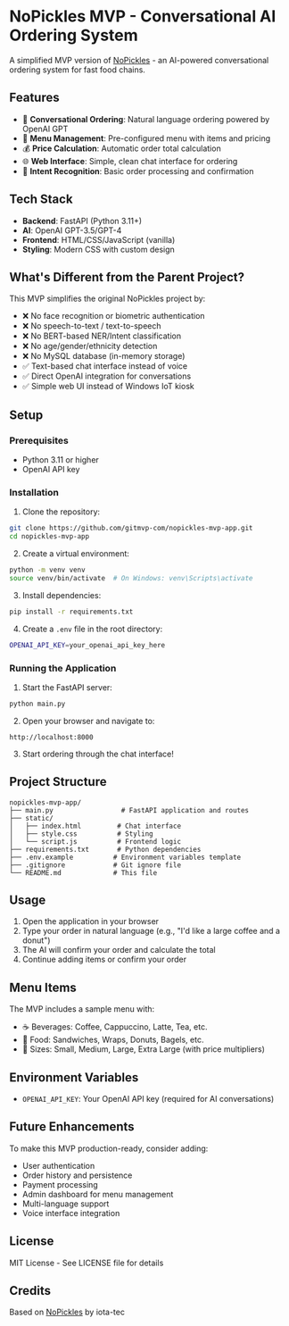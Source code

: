 # NoPickles MVP - Conversational AI Ordering System

A simplified MVP version of [NoPickles](https://github.com/iota-tec/nopickles) - an AI-powered conversational ordering system for fast food chains.

## Features

- 💬 **Conversational Ordering**: Natural language ordering powered by OpenAI GPT
- 🍔 **Menu Management**: Pre-configured menu with items and pricing
- 💰 **Price Calculation**: Automatic order total calculation
- 🌐 **Web Interface**: Simple, clean chat interface for ordering
- 🤖 **Intent Recognition**: Basic order processing and confirmation

## Tech Stack

- **Backend**: FastAPI (Python 3.11+)
- **AI**: OpenAI GPT-3.5/GPT-4
- **Frontend**: HTML/CSS/JavaScript (vanilla)
- **Styling**: Modern CSS with custom design

## What's Different from the Parent Project?

This MVP simplifies the original NoPickles project by:
- ❌ No face recognition or biometric authentication
- ❌ No speech-to-text / text-to-speech
- ❌ No BERT-based NER/Intent classification
- ❌ No age/gender/ethnicity detection
- ❌ No MySQL database (in-memory storage)
- ✅ Text-based chat interface instead of voice
- ✅ Direct OpenAI integration for conversations
- ✅ Simple web UI instead of Windows IoT kiosk

## Setup

### Prerequisites

- Python 3.11 or higher
- OpenAI API key

### Installation

1. Clone the repository:
```bash
git clone https://github.com/gitmvp-com/nopickles-mvp-app.git
cd nopickles-mvp-app
```

2. Create a virtual environment:
```bash
python -m venv venv
source venv/bin/activate  # On Windows: venv\Scripts\activate
```

3. Install dependencies:
```bash
pip install -r requirements.txt
```

4. Create a `.env` file in the root directory:
```bash
OPENAI_API_KEY=your_openai_api_key_here
```

### Running the Application

1. Start the FastAPI server:
```bash
python main.py
```

2. Open your browser and navigate to:
```
http://localhost:8000
```

3. Start ordering through the chat interface!

## Project Structure

```
nopickles-mvp-app/
├── main.py                 # FastAPI application and routes
├── static/
│   ├── index.html         # Chat interface
│   ├── style.css          # Styling
│   └── script.js          # Frontend logic
├── requirements.txt       # Python dependencies
├── .env.example          # Environment variables template
├── .gitignore            # Git ignore file
└── README.md             # This file
```

## Usage

1. Open the application in your browser
2. Type your order in natural language (e.g., "I'd like a large coffee and a donut")
3. The AI will confirm your order and calculate the total
4. Continue adding items or confirm your order

## Menu Items

The MVP includes a sample menu with:
- ☕ Beverages: Coffee, Cappuccino, Latte, Tea, etc.
- 🥪 Food: Sandwiches, Wraps, Donuts, Bagels, etc.
- 📏 Sizes: Small, Medium, Large, Extra Large (with price multipliers)

## Environment Variables

- `OPENAI_API_KEY`: Your OpenAI API key (required for AI conversations)

## Future Enhancements

To make this MVP production-ready, consider adding:
- User authentication
- Order history and persistence
- Payment processing
- Admin dashboard for menu management
- Multi-language support
- Voice interface integration

## License

MIT License - See LICENSE file for details

## Credits

Based on [NoPickles](https://github.com/iota-tec/nopickles) by iota-tec
